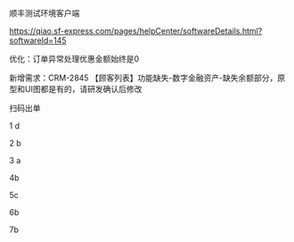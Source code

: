 顺丰测试环境客户端

https://qiao.sf-express.com/pages/helpCenter/softwareDetails.html?softwareId=145









优化：订单异常处理优惠金额始终是0

新增需求：CRM-2845 【顾客列表】功能缺失-数字金融资产-缺失余额部分，原型和UI图都是有的，请研发确认后修改





扫码出单























1 d

2 b

3 a

4b 

5c

6b

7b

































